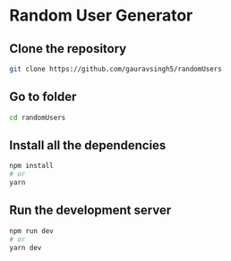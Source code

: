 # Random User Generator

## Clone the repository

```bash
git clone https://github.com/gauravsingh5/randomUsers
```

## Go to folder

```bash
cd randomUsers
```

## Install all the dependencies

```bash
npm install
# or
yarn
```

## Run the development server

```bash
npm run dev
# or
yarn dev
```
